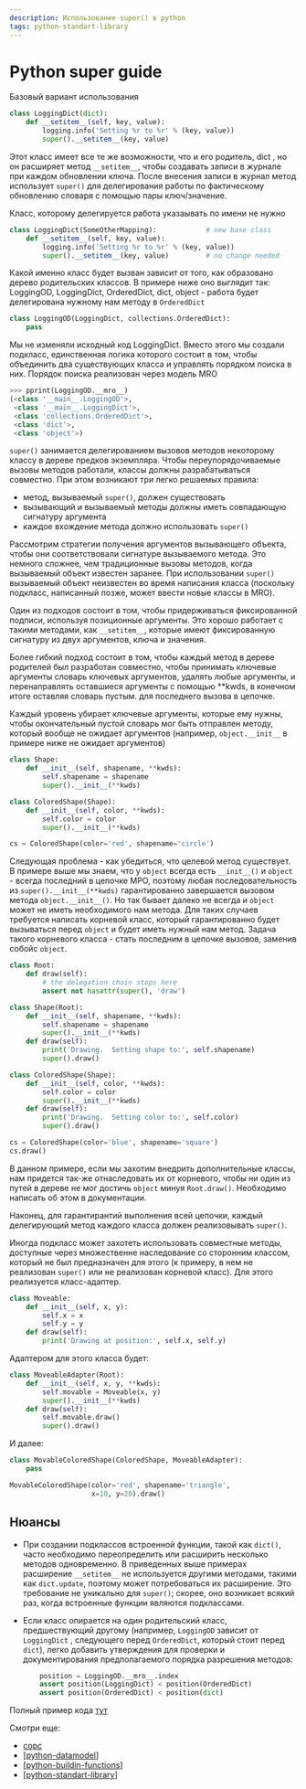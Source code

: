 ```yaml
---
description: Использование super() в python
tags: python-standart-library
---
```

# Python super guide

Базовый вариант использования

```python
class LoggingDict(dict):
    def __setitem__(self, key, value):
        logging.info('Setting %r to %r' % (key, value))
        super().__setitem__(key, value)
```

Этот класс имеет все те же возможности, что и его родитель, dict , но он расширяет метод `__setitem__`, чтобы создавать записи в журнале при каждом обновлении ключа. После внесения записи в журнал метод использует `super()` для делегирования работы по фактическому обновлению словаря с помощью пары ключ/значение.

Класс, которому делегируется работа указаывать по имени не нужно

```python
class LoggingDict(SomeOtherMapping):            # new base class
    def __setitem__(self, key, value):
        logging.info('Setting %r to %r' % (key, value))
        super().__setitem__(key, value)         # no change needed
```

Какой именно класс будет вызван зависит от того, как образовано дерево родительских классов. В примере ниже оно выглядит так: LoggingOD, LoggingDict, OrderedDict, dict, object - работа будет делегирована нужному нам методу в `OrderedDict`

```python
class LoggingOD(LoggingDict, collections.OrderedDict):
    pass
```

Мы не изменяли исходный код LoggingDict. Вместо этого мы создали подкласс, единственная логика которого состоит в том, чтобы объединить два существующих класса и управлять порядком поиска в них. Порядок поиска реализован через модель MRO

```python
>>> pprint(LoggingOD.__mro__)
(<class '__main__.LoggingOD'>,
 <class '__main__.LoggingDict'>,
 <class 'collections.OrderedDict'>,
 <class 'dict'>,
 <class 'object'>)
 ```

`super()` занимается делегированием вызовов методов некоторому классу в дереве предков экземпляра. Чтобы переупорядочиваемые вызовы методов работали, классы должны разрабатываться совместно. При этом возникают три легко решаемых правила:

- метод, вызываемый `super()`, должен существовать
- вызывающий и вызываемый методы должны иметь совпадающую сигнатуру аргумента
- каждое вхождение метода должно использовать `super()`

Рассмотрим стратегии получения аргументов вызывающего объекта, чтобы они соответствовали сигнатуре вызываемого метода. Это немного сложнее, чем традиционные вызовы методов, когда вызываемый объект известен заранее. При использовании `super()` вызываемый объект неизвестен во время написания класса (поскольку подкласс, написанный позже, может ввести новые классы в MRO).

Один из подходов состоит в том, чтобы придерживаться фиксированной подписи, используя позиционные аргументы. Это хорошо работает с такими методами, как `__setitem__`, которые имеют фиксированную сигнатуру из двух аргументов, ключа и значения.

Более гибкий подход состоит в том, чтобы каждый метод в дереве родителей был разработан совместно, чтобы принимать ключевые аргументы словарь ключевых аргументов, удалять любые аргументы, и перенаправлять оставшиеся аргументы с помощью **kwds, в конечном итоге оставляя словарь пустым. для последнего вызова в цепочке.

Каждый уровень убирает ключевые аргументы, которые ему нужны, чтобы окончательный пустой словарь мог быть отправлен методу, который вообще не ожидает аргументов (например, `object.__init__` в примере ниже не ожидает аргументов)

```python
class Shape:
    def __init__(self, shapename, **kwds):
        self.shapename = shapename
        super().__init__(**kwds)

class ColoredShape(Shape):
    def __init__(self, color, **kwds):
        self.color = color
        super().__init__(**kwds)

cs = ColoredShape(color='red', shapename='circle')
```

Следующая проблема - как убедиться, что целевой метод существует. В примере выше мы знаем, что у `object` всегда есть `__init__()` и `object` - всегда последний в цепочке МРО, поэтому любая последовательность из `super().__init__(**kwds)` гарантированно завершается вызовом метода `object.__init__()`. Но так бывает далеко не всегда и `object` может не иметь необходимого нам метода. Для таких случаев требуется написать корневой класс, который гарантированно будет вызываться перед `object` и будет иметь нужный нам метод. Задача такого корневого класса - стать последним в цепочке вызовов, заменив собойс `object`.

```python
class Root:
    def draw(self):
        # the delegation chain stops here
        assert not hasattr(super(), 'draw')

class Shape(Root):
    def __init__(self, shapename, **kwds):
        self.shapename = shapename
        super().__init__(**kwds)
    def draw(self):
        print('Drawing.  Setting shape to:', self.shapename)
        super().draw()

class ColoredShape(Shape):
    def __init__(self, color, **kwds):
        self.color = color
        super().__init__(**kwds)
    def draw(self):
        print('Drawing.  Setting color to:', self.color)
        super().draw()

cs = ColoredShape(color='blue', shapename='square')
cs.draw()
```

В данном примере, если мы захотим внедрить дополнительные классы, нам придется так-же отнаследовать их от корневого, чтобы ни один из путей в дереве не мог достичь `object` минуя `Root.draw()`. Необходимо написать об этом в документации.

Наконец, для гарантирантий выполнения всей цепочки, каждый делегирующий метод каждого класса должен реализовывать `super()`.

Иногда подкласс может захотеть использовать совместные методы, доступные через множественне наследование со сторонним классом, который не был предназначен для этого (к примеру, в нем не реализован `super()` или не реализован корневой класс). Для этого реализуется класс-адаптер.

```python
class Moveable:
    def __init__(self, x, y):
        self.x = x
        self.y = y
    def draw(self):
        print('Drawing at position:', self.x, self.y)
```

Адаптером для этого класса будет:

```python
class MoveableAdapter(Root):
    def __init__(self, x, y, **kwds):
        self.movable = Moveable(x, y)
        super().__init__(**kwds)
    def draw(self):
        self.movable.draw()
        super().draw()
```

И далее:

```python
class MovableColoredShape(ColoredShape, MoveableAdapter):
    pass

MovableColoredShape(color='red', shapename='triangle',
                    x=10, y=20).draw()
```

## Нюансы

- При создании подклассов встроенной функции, такой как `dict()`, часто необходимо переопределить или расширить несколько методов одновременно. В приведенных выше примерах расширение `__setitem__` не используется другими методами, такими как `dict.update`, поэтому может потребоваться их расширение. Это требование не уникально для `super()`; скорее, оно возникает всякий раз, когда встроенные функции являются подклассами.
- Если класс опирается на один родительский класс, предшествующий другому (например, `LoggingOD` зависит от  `LoggingDict` , следующего перед `OrderedDict`, который стоит перед `dict`), легко добавить утверждения для проверки и документирования предполагаемого порядка разрешения методов:

    ```python
        position = LoggingOD.__mro__.index
        assert position(LoggingDict) < position(OrderedDict)
        assert position(OrderedDict) < position(dict)
    ```

Полный пример кода [тут](https://code.activestate.com/recipes/577720-how-to-use-super-effectively/)

Смотри еще:

- [сорс](https://rhettinger.wordpress.com/2011/05/26/super-considered-super/)
- [[python-datamodel]]
- [[python-buildin-functions]]
- [[python-standart-library]]

[//begin]: # "Autogenerated link references for markdown compatibility"
[python-datamodel]: ../lists/python-datamodel "Python datamodel"
[python-buildin-functions]: python-buildin-functions "Python build-in functions"
[python-standart-library]: ../lists/python-standart-library "Стандартная библиотека python и полезные ресурсы"
[//end]: # "Autogenerated link references"